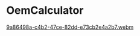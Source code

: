 # OemCalculator
[9a86498a-c4b2-47ce-82dd-e73cb2e4a2b7.webm](https://user-images.githubusercontent.com/81297977/227743275-9291e90d-bdc2-40b5-ab49-5a6476c00d4b.webm)
